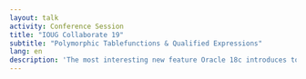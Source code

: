 ```yaml
---
layout: talk
activity: Conference Session
title: "IOUG Collaborate 19"
subtitle: "Polymorphic Tablefunctions & Qualified Expressions"
lang: en
description: 'The most interesting new feature Oracle 18c introduces to Developers are Polymorphic Table Functions and Qualified Expressions.  Polymorphic Table Functions finally allow the Developer to define the structure of the returned records at runtime.  Qualified Expressions allows defining array- or record constructors that assign all values in a single statement. What looks at first sight as syntactical sugar is a mighty tool - especially in conjunction with Polymorphic Table Functions.  This talk introduces the concepts of Polymorphic Table Functions and Qualified Expressions and demonstrates real-world use cases and scenarios.'
---
```

